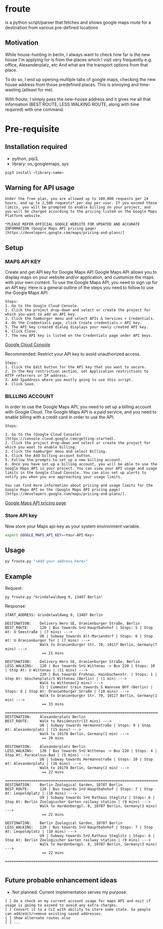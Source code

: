 # froute
is a python script/parser that fetches and shows google maps route for a destination from various pre-defined locations

## Motivation
While house-hunting in berlin, I always want to check how far is the new house I'm applying for is from the places which I visit very frequently e.g. office, Alexanderplatz, etc And what are the transport options from that place.

To do so, I end up opening multiple tabs of google maps, checking the new house address from those predefined places. This is annoying and time-wasting (atleast for me).

With froute, I simply pass the new-house address and it gives me all that information (BEST ROUTE, LESS WALKING ROUTE, along with time required) with one command.

# Pre-requisite

## Installation required
- python, pip3, 
- library: os, googlemaps, sys
```bash
pip3 install <library-name>
```

## Warning for API usage
```text
Under the free plan, you are allowed up to 100,000 requests per 24 hours, and up to 2,500 requests* per day per user. If you exceed these limits, you will be prompted to enable billing on your project, and you will be charged according to the pricing listed on the Google Maps Platform website.

*PLEASE REFER OFFICIAL GOOGLE WEBSITE FOR UPDATED AND ACCURATE INFORMATION (Google Maps API pricing page)[https://developers.google.com/maps/pricing-and-plans/]
```

## Setup

### MAPS API KEY
Create and get API key for Google Maps API
Google Maps API allows you to display maps on your website and/or application, and customize the maps with your own content. To use the Google Maps API, you need to sign up for an API key. Here is a general outline of the steps you need to follow to use the Google Maps API:

```text
Steps:
1. Go to the Google Cloud Console.
2. Click the project drop-down and select or create the project for which you want to add an API key.
3. Click the hamburger menu and select APIs & Services > Credentials.
4. On the Credentials page, click Create credentials > API key.
5. The API key created dialog displays your newly created API key.
6. Click Close.
7. The new API key is listed on the Credentials page under API keys.
```
[Google Cloud Console](https://console.cloud.google.com/getting-started)

Recommended:
Restrict your API key to avoid unauthorized access.
```text
Steps:
1. Click the Edit button for the API key that you want to secure.
2. In the Key restriction section, set Application restrictions to HTTP referrers or IP address.
3. Add Ipaddress where you mostly going to use this script.
4. Click Save.
```

### BILLLING ACCOUNT
In order to use the Google Maps API, you need to set up a billing account with Google Cloud. The Google Maps API is a paid service, and you need to enable billing with a credit card in order to use the API.

```text
Steps:

1. Go to the (Google Cloud Console)[https://console.cloud.google.com/getting-started].
2. Click the project drop-down and select or create the project for which you want to enable billing.
3. Click the hamburger menu and select Billing.
4. Click the Add billing account button.
5. Follow the prompts to set up a new billing account.
6. Once you have set up a billing account, you will be able to use the Google Maps API in your project. You can view your API usage and usage limits in the Google Cloud Console. You can also set up alerts to notify you when you are approaching your usage limits.

You can find more information about pricing and usage limits for the Google Maps API on the (Google Maps API pricing page)[https://developers.google.com/maps/pricing-and-plans/].
```
[Google Maps API pricing page](https://developers.google.com/maps/pricing-and-plans/)

### Store API key
Now store your Maps api-key as your system environment variable. 
```bash
export GOOGLE_MAPS_API_KEY=<Your-API-Key>
```

## Usage
```python
py froute.py "<Add your address here>"
```

## Example 

Request:
```text
py froute.py "Grindelwaldweg 9, 13407 Berlin"
```
Response:
```text
START_ADDRESS: Grindelwaldweg 9, 13407 Berlin

DESTINATION:    Delivery Hero SE, Oranienburger Straße, Berlin
BEST_ROUTE:     120 | Bus towards S+U Hauptbahnhof | Stops: 5 | Stop At: U Seestraße | (7 mins) --->
                U6 | Subway towards Alt-Mariendorf | Stops: 6 | Stop At: U Oranienburger Tor | (7 mins) --->
                Walk to Oranienburger Str. 70, 10117 Berlin, Germany(7 mins) --->
                 == 21 mins

DESTINATION:    Delivery Hero SE, Oranienburger Straße, Berlin
LESS_WALKING:   120 | Bus towards S+U Wittenau -> Bus 220 | Stops: 10 | Stop At: U Wittenau | (11 mins) --->
                220 | Bus towards Frohnau, Hainbuchenstr. | Stops: 1 | Stop At: Göschenplatz/S Wittenau (Berlin) | (1 min) --->
                Walk to Wittenau(2 mins) --->
                S1 | Commuter train towards S Wannsee Bhf (Berlin) | Stops: 8 | Stop At: Oranienburger Straße | (18 mins) --->
                Walk to Oranienburger Str. 70, 10117 Berlin, Germany(1 min) --->
                 == 33 mins

===================================================================================================
DESTINATION:    Alexanderplatz Berlin
BEST_ROUTE:     Walk to Residenzstr(13 mins) --->
                U8 | Subway towards Hermannstraße | Stops: 9 | Stop At: Alexanderplatz | (15 mins) --->
                Walk to 10178 Berlin, Germany(1 min) --->
                 == 29 mins

DESTINATION:    Alexanderplatz Berlin
LESS_WALKING:   120 | Bus towards S+U Wittenau -> Bus 220 | Stops: 4 | Stop At: Paracelsus-Bad | (5 mins) --->
                U8 | Subway towards Hermannstraße | Stops: 10 | Stop At: Alexanderplatz | (16 mins) --->
                Walk to 10178 Berlin, Germany(1 min) --->
                 == 22 mins

===================================================================================================
DESTINATION:    Berlin Zoological Garden, 10787 Berlin
BEST_ROUTE:     120 | Bus towards S+U Hauptbahnhof | Stops: 7 | Stop At: Leopoldplatz | (10 mins) --->
                U9 | Subway towards S+U Rathaus Steglitz | Stops: 6 | Stop At: Berlin Zoologischer Garten railway station | (9 mins) --->
                Walk to Hardenbergpl. 8, 10787 Berlin, Germany(3 mins) --->
                 == 22 mins

DESTINATION:    Berlin Zoological Garden, 10787 Berlin
LESS_WALKING:   120 | Bus towards S+U Hauptbahnhof | Stops: 7 | Stop At: Leopoldplatz | (10 mins) --->
                U9 | Subway towards S+U Rathaus Steglitz | Stops: 6 | Stop At: Berlin Zoologischer Garten railway station | (9 mins) --->
                Walk to Hardenbergpl. 8, 10787 Berlin, Germany(3 mins) --->
                 == 22 mins

===================================================================================================


```

## Future probable enhancement ideas 
- Not planned. Current implementation serves my purpose.
```text
[ ] Do a check on my current account usage for maps API and exit if usage is going to exceed to avoid any extra charges.
[ ] Convert it to a CLI with ability to store some state. So people can add/edit/remove existing saved addresses.
[ ] Show alternate routes also
[ ] ...
```
